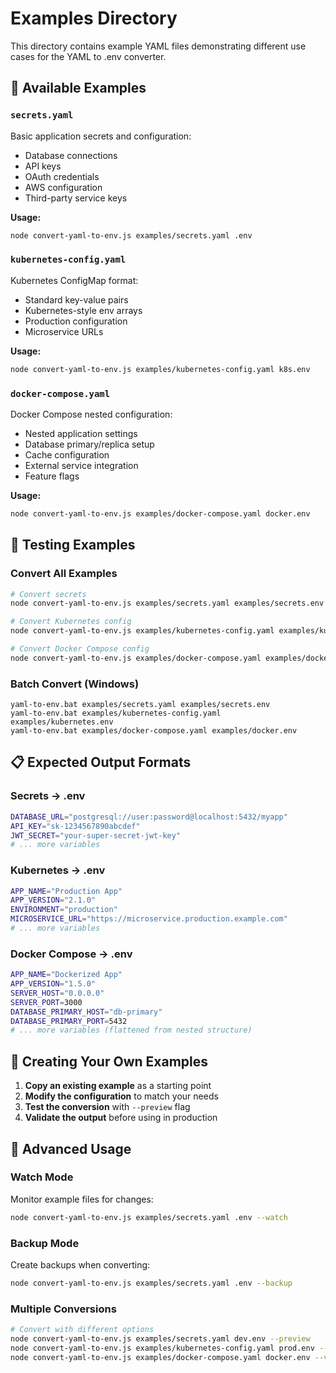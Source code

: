 # Examples Directory

This directory contains example YAML files demonstrating different use cases for the YAML to .env converter.

## 📁 Available Examples

### `secrets.yaml`
Basic application secrets and configuration:
- Database connections
- API keys
- OAuth credentials
- AWS configuration
- Third-party service keys

**Usage:**
```bash
node convert-yaml-to-env.js examples/secrets.yaml .env
```

### `kubernetes-config.yaml`
Kubernetes ConfigMap format:
- Standard key-value pairs
- Kubernetes-style env arrays
- Production configuration
- Microservice URLs

**Usage:**
```bash
node convert-yaml-to-env.js examples/kubernetes-config.yaml k8s.env
```

### `docker-compose.yaml`
Docker Compose nested configuration:
- Nested application settings
- Database primary/replica setup
- Cache configuration
- External service integration
- Feature flags

**Usage:**
```bash
node convert-yaml-to-env.js examples/docker-compose.yaml docker.env
```

## 🧪 Testing Examples

### Convert All Examples
```bash
# Convert secrets
node convert-yaml-to-env.js examples/secrets.yaml examples/secrets.env --preview

# Convert Kubernetes config
node convert-yaml-to-env.js examples/kubernetes-config.yaml examples/kubernetes.env --preview

# Convert Docker Compose config
node convert-yaml-to-env.js examples/docker-compose.yaml examples/docker.env --preview
```

### Batch Convert (Windows)
```batch
yaml-to-env.bat examples/secrets.yaml examples/secrets.env
yaml-to-env.bat examples/kubernetes-config.yaml examples/kubernetes.env
yaml-to-env.bat examples/docker-compose.yaml examples/docker.env
```

## 📋 Expected Output Formats

### Secrets → .env
```bash
DATABASE_URL="postgresql://user:password@localhost:5432/myapp"
API_KEY="sk-1234567890abcdef"
JWT_SECRET="your-super-secret-jwt-key"
# ... more variables
```

### Kubernetes → .env
```bash
APP_NAME="Production App"
APP_VERSION="2.1.0"
ENVIRONMENT="production"
MICROSERVICE_URL="https://microservice.production.example.com"
# ... more variables
```

### Docker Compose → .env
```bash
APP_NAME="Dockerized App"
APP_VERSION="1.5.0"
SERVER_HOST="0.0.0.0"
SERVER_PORT=3000
DATABASE_PRIMARY_HOST="db-primary"
DATABASE_PRIMARY_PORT=5432
# ... more variables (flattened from nested structure)
```

## 🎯 Creating Your Own Examples

1. **Copy an existing example** as a starting point
2. **Modify the configuration** to match your needs
3. **Test the conversion** with `--preview` flag
4. **Validate the output** before using in production

## 🔧 Advanced Usage

### Watch Mode
Monitor example files for changes:
```bash
node convert-yaml-to-env.js examples/secrets.yaml .env --watch
```

### Backup Mode
Create backups when converting:
```bash
node convert-yaml-to-env.js examples/secrets.yaml .env --backup
```

### Multiple Conversions
```bash
# Convert with different options
node convert-yaml-to-env.js examples/secrets.yaml dev.env --preview
node convert-yaml-to-env.js examples/kubernetes-config.yaml prod.env --backup
node convert-yaml-to-env.js examples/docker-compose.yaml docker.env --verbose
```
